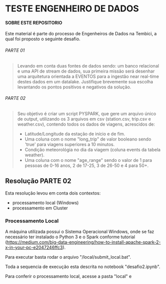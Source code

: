 # TESTE ENGENHEIRO DE DADOS

#### SOBRE ESTE REPOSITORIO

Este material é parte do processo de Engenheiros de Dados na Tembici, a qual foi proposto o seguinte desafio.

###### PARTE 01

> Levando em conta duas fontes de dados sendo: um banco relacional e uma API de stream de dados,
> sua primeira missão será desenhar uma arquitetura orientada a EVENTOS para a ingestão near 
> real-time destes dados em um datalake. Justifique brevemente sua escolha levantando os pontos 
> positivos e negativos da solução.


###### PARTE 02

> Seu objetivo é criar um script PYSPARK, que gere um arquivo único de output, utilizando os 3 
> arquivos em csv (station.csv, trip.csv e weather.csv), contendo todos os dados de viagens, 
> acrescidos de:
> 
> - Latitude/Longitude da estação de início e de fim.
> - Uma coluna com o nome "long_trip" de valor booleano sendo 'true' para viagens superiores a 10 minutos.
> - Condição meteorológia no dia da viagem (coluna events da tabela weather).
> - Uma coluna com o nome "age_range" sendo o valor de 1 para pessoas de 0-16 anos, 2 de 17-25, 3 de 26-50 e 4 para 50+.
> 


## Resolução PARTE 02

Esta resolução levou em conta dois contextos:
- processamento local (Windows)
- processamento em Cluster

### Processamento Local
A máquina utilizada possui o Sistema Operacional Windows, onde se faz necessário ter instalado o Python 3 e o Spark conforme tutorial (https://medium.com/big-data-engineering/how-to-install-apache-spark-2-x-in-your-pc-e2047246ffc3).

Para executar basta rodar o arquivo "/local/submit_local.bat".

Toda a sequencia de execução esta descrita no notebook "desafio2.ipynb".


Para conferir o processamento local, acesse a pasta "local" e 
